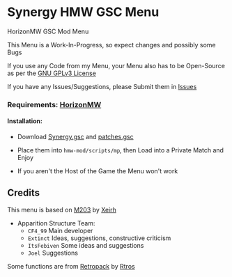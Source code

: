 # Synergy HMW GSC Menu

HorizonMW GSC Mod Menu

This Menu is a Work-In-Progress, so expect changes and possibly some Bugs

If you use any Code from my Menu, your Menu also has to be Open-Source as per the [GNU GPLv3 License](https://github.com/SyndiShanX/Synergy-HMW-GSC-Menu/blob/main/LICENSE.md)

If you have any Issues/Suggestions, please Submit them in [Issues](https://github.com/SyndiShanX/Synergy-HMW-GSC-Menu/issues)

### Requirements: [HorizonMW](https://horizonmw.org/)

#### Installation:
* Download [Synergy.gsc](https://syndishanx.github.io/Synergy-HMW-GSC-Menu/Synergy.gsc) and [patches.gsc](https://syndishanx.github.io/Synergy-HMW-GSC-Menu/patches.gsc)

* Place them into `hmw-mod/scripts/mp`, then Load into a Private Match and Enjoy

* If you aren't the Host of the Game the Menu won't work

## Credits

This menu is based on [M203](https://github.com/Xeirh/M203) by [Xeirh](https://github.com/Xeirh)

- Apparition Structure Team:
  * `CF4_99` Main developer
  * `Extinct` Ideas, suggestions, constructive criticism
  * `ItsFebiven` Some ideas and suggestions
  * `Joel` Suggestions
	
Some functions are from [Retropack](https://github.com/justinabellera/retro-pack) by [Rtros](https://github.com/justinabellera)